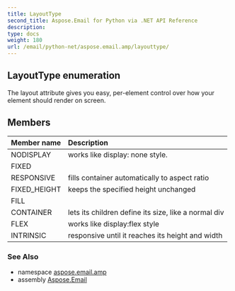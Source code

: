 ```yaml
---
title: LayoutType
second_title: Aspose.Email for Python via .NET API Reference
description: 
type: docs
weight: 180
url: /email/python-net/aspose.email.amp/layouttype/
---
```


## LayoutType enumeration

The layout attribute gives you easy, per-element control over how your element should render on screen.

## Members
| Member name | Description |
| :- | :- |
|NODISPLAY|works like display: none style.|
|FIXED||
|RESPONSIVE|fills container automatically to aspect ratio|
|FIXED_HEIGHT|keeps the specified height unchanged|
|FILL||
|CONTAINER|lets its children define its size, like a normal div|
|FLEX|works like display:flex style|
|INTRINSIC|responsive until it reaches its height and width|

### See Also

* namespace [aspose.email.amp](/email/python-net/aspose.email.amp/)
* assembly [Aspose.Email](/slides/python-net/)

